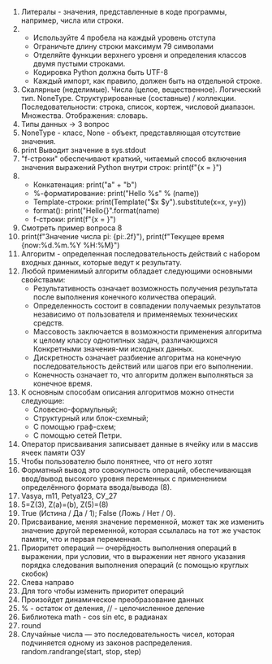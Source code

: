 1) Литералы - значения, представленные в коде программы, например, числа или строки.
2) + Используйте 4 пробела на каждый уровень отступа
   + Ограничьте длину строки максимум 79 символами
   + Отделяйте функции верхнего уровня и определения классов двумя пустыми строками.
   + Кодировка Python должна быть UTF-8
   + Каждый импорт, как правило, должен быть на отдельной строке.
3) Скалярные (неделимые).
            Числа (целое, вещественное).
            Логический тип.
            NoneType.
    Структурированные (составные) / коллекции.
            Последовательности: строка, список, кортеж, числовой диапазон.
            Множества.
            Отображения: словарь.
4) Типы данных -> 3 вопрос
5) NoneType - класс, None - объект, представляющая отсутствие значения.
6) print Выводит значение в sys.stdout
7) "f-строки" обеспечивают краткий, читаемый способ включения значения выражений Python внутри строк: print(f"{x = }")
8) + Конкатенация: print("a" + "b")
   + %-форматирование: print("Hello %s" % (name))
   + Template-строки: print(Template("$x $y").substitute(x=x, y=y))
   + format(): print("Hello{}".format(name)
   + f-строки: print(f"{x = }")
9) Смотреть пример вопроса 8
10) print(f"Значение числа pi: {pi:.2f}"), print(f"Текущее время {now:%d.%m.%Y %H:%M}")
11) Алгоритм - определенная последовательность действий с набором входных данных, которые ведут к результату.
12) Любой применимый алгоритм обладает следующими основными свойствами:
    + Результативность означает возможность получения результата после выполнения конечного количества операций.
    + Определенность состоит в совпадении получаемых результатов независимо от пользователя и применяемых 
   технических средств.
    + Массовость заключается в возможности применения алгоритма к целому классу однотипных задач, различающихся 
      Конкретными значения-ми исходных данных.
    + Дискретность означает разбиение алгоритма на конечную последовательность действий или шагов при его выполнении.
    + Конечность означает то, что алгоритм должен выполняться за конечное время.
13) К основным способам описания алгоритмов можно отнести следующие:
    + Словесно-формульный;
    + Структурный или блок-схемный;
    + С помощью граф-схем;
    + С помощью сетей Петри.
14) Оператор присваивания записывает данные в ячейку или в массив ячеек памяти ОЗУ
15) Чтобы пользователю было понятнее, что от него хотят
16) Форматный вывод это совокупность операций, обеспечивающая ввод/вывод высокого уровня переменных с применением
    определённого формата ввода/вывода (8).
17) Vasya, m11, Petya123, СУ_27
18) 5=Z(3), Z(a)=(b), Z(5)=(8)
19) True (Истина / Да / 1); False (Ложь / Нет / 0).
20) Присваивание, меняя значение переменной, может так же изменить значение другой переменной, которая ссылалась
    на тот же участок памяти, что и первая переменная.
21) Приоритет операций — очерёдность выполнения операций в выражении, при условии, что в выражении нет явного указания 
    порядка следования выполнения операций (с помощью круглых скобок)
22) Слева направо
23) Для того чтобы изменить приоритет операций
24) Произойдет динамическое преобразование данных
25) % - остаток от деления, // - целочисленное деление
26) Библиотека math - cos sin etc, в радианах
27) round
28) Случайные числа — это последовательность чисел, которая подчиняется одному из законов распределения. 
    random.randrange(start, stop, step)
